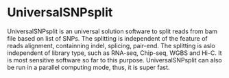 #        UniversalSNPsplit 
UniversalSNPsplit is an universal solution software to split reads from bam file based on list of SNPs. The splitting is independent of the feature of reads alignment, containning indel, splicing, pair-end. The splitting is aslo independent of library type, such as RNA-seq, Chip-seq, WGBS and Hi-C. It is most sensitive software so far to this purpose.
UniversalSNPsplit can also be run in a parallel computing mode, thus, it is super fast.
